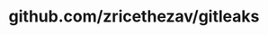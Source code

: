 ---
layout: post
title: github.com/zricethezav/gitleaks
categories: link
tags: [انگلیسی, برنامه‌نویسی]
---